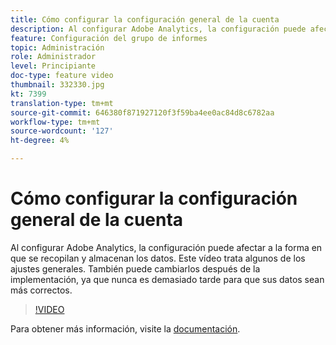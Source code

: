 ```yaml
---
title: Cómo configurar la configuración general de la cuenta
description: Al configurar Adobe Analytics, la configuración puede afectar a la forma en que se recopilan y almacenan los datos. Este vídeo trata algunos de los ajustes generales. También puede cambiarlos después de la implementación, ya que nunca es demasiado tarde para que sus datos sean más correctos.
feature: Configuración del grupo de informes
topic: Administración
role: Administrador
level: Principiante
doc-type: feature video
thumbnail: 332330.jpg
kt: 7399
translation-type: tm+mt
source-git-commit: 646380f871927120f3f59ba4ee0ac84d8c6782aa
workflow-type: tm+mt
source-wordcount: '127'
ht-degree: 4%

---
```



# Cómo configurar la configuración general de la cuenta

Al configurar Adobe Analytics, la configuración puede afectar a la forma en que se recopilan y almacenan los datos. Este vídeo trata algunos de los ajustes generales. También puede cambiarlos después de la implementación, ya que nunca es demasiado tarde para que sus datos sean más correctos.

>[!VIDEO](https://video.tv.adobe.com/v/332330/?quality=12&learn=on)

Para obtener más información, visite la [documentación](https://experienceleague.adobe.com/docs/analytics/admin/admin-tools/general-acct-settings-admin.html?lang=en#admin-tools).
